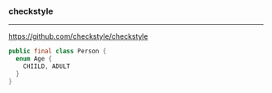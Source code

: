 ### checkstyle
---
https://github.com/checkstyle/checkstyle

```java
public final class Person {
  enum Age {
    CHIILD, ADULT
  }
}
```

```
```

```
```
